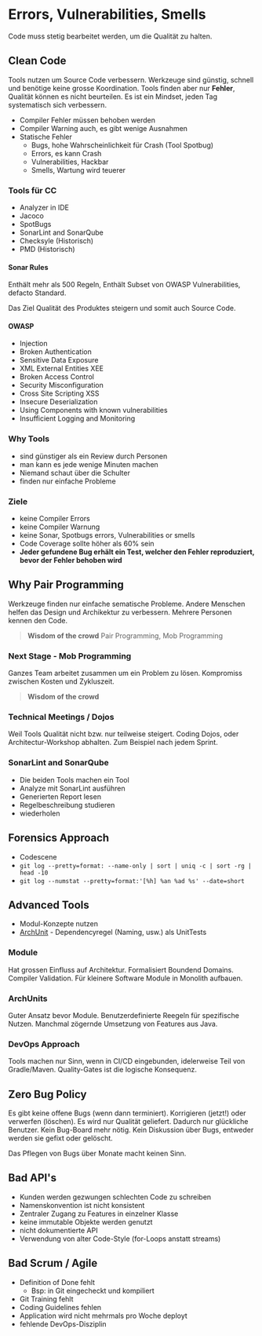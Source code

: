 # Errors, Vulnerabilities, Smells

Code muss stetig bearbeitet werden, um die Qualität zu halten.

## Clean Code

Tools nutzen um Source Code verbessern. Werkzeuge sind günstig, schnell und benötige keine grosse
Koordination. Tools finden aber nur **Fehler**, Qualität können es nicht beurteilen. Es ist ein
Mindset, jeden Tag systematisch sich verbessern.

* Compiler Fehler müssen behoben werden
* Compiler Warning auch, es gibt wenige Ausnahmen
* Statische Fehler
    * Bugs, hohe Wahrscheinlichkeit für Crash (Tool Spotbug)
    * Errors, es kann Crash
    * Vulnerabilities, Hackbar
    * Smells, Wartung wird teuerer

### Tools für CC

* Analyzer in IDE
* Jacoco
* SpotBugs
* SonarLint and SonarQube
* Checksyle (Historisch)
* PMD (Historisch)

#### Sonar Rules

Enthält mehr als 500 Regeln, Enthält Subset von OWASP Vulnerabilities, defacto Standard.

Das Ziel Qualität des Produktes steigern und somit auch Source Code.

#### OWASP

* Injection
* Broken Authentication
* Sensitive Data Exposure
* XML External Entities XEE
* Broken Access Control
* Security Misconfiguration
* Cross Site Scripting XSS
* Insecure Deserialization
* Using Components with known vulnerabilities
* Insufficient Logging and Monitoring

### Why Tools

* sind günstiger als ein Review durch Personen
* man kann es jede wenige Minuten machen
* Niemand schaut über die Schulter
* finden nur einfache Probleme

### Ziele

* keine Compiler Errors
* keine Compiler Warnung
* keine Sonar, Spotbugs errors, Vulnerabilities or smells
* Code Coverage sollte höher als 60% sein
* **Jeder gefundene Bug erhält ein Test, welcher den Fehler reproduziert, bevor der Fehler behoben
  wird**

## Why Pair Programming

Werkzeuge finden nur einfache sematische Probleme. Andere Menschen helfen das Design und Archikektur
zu verbessern. Mehrere Personen kennen den Code.

> **Wisdom of the crowd**
> Pair Programming, Mob Programming

### Next Stage - Mob Programming

Ganzes Team arbeitet zusammen um ein Problem zu lösen. Kompromiss zwischen Kosten und Zykluszeit.

> **Wisdom of the crowd**

### Technical Meetings / Dojos

Weil Tools Qualität nicht bzw. nur teilweise steigert. Coding Dojos, oder Architectur-Workshop
abhalten. Zum Beispiel nach jedem Sprint.

### SonarLint and SonarQube

* Die beiden Tools machen ein Tool
* Analyze mit SonarLint ausführen
* Generierten Report lesen
* Regelbeschreibung studieren
* wiederholen

## Forensics Approach

* Codescene
* `git log --pretty=format: --name-only | sort | uniq -c | sort -rg | head -10`
* `git log --numstat --pretty=format:'[%h] %an %ad %s' --date=short`

## Advanced Tools

* Modul-Konzepte nutzen
* [ArchUnit](https://www.archunit.org/) - Dependencyregel (Naming, usw.) als UnitTests

### Module

Hat grossen Einfluss auf Architektur. Formalisiert Boundend Domains. Compiler Validation. Für
kleinere Software Module in Monolith aufbauen.

### ArchUnits

Guter Ansatz bevor Module. Benutzerdefinierte Reegeln für spezifische Nutzen. Manchmal zögernde
Umsetzung von Features aus Java.

### DevOps Approach

Tools machen nur Sinn, wenn in CI/CD eingebunden, idelerweise Teil von Gradle/Maven. Quality-Gates
ist die logische Konsequenz.

## Zero Bug Policy

Es gibt keine offene Bugs (wenn dann terminiert). Korrigieren (jetzt!) oder verwerfen (löschen). Es wird nur Qualität
geliefert. Dadurch nur glückliche Benutzer. Kein Bug-Board mehr nötig. Kein Diskussion über Bugs,
entweder werden sie gefixt oder gelöscht.

Das Pflegen von Bugs über Monate macht keinen Sinn.

## Bad API's

* Kunden werden gezwungen schlechten Code zu schreiben
* Namenskonvention ist nicht konsistent
* Zentraler Zugang zu Features in einzelner Klasse
* keine immutable Objekte werden genutzt
* nicht dokumentierte API
* Verwendung von alter Code-Style (for-Loops anstatt streams)

## Bad Scrum / Agile

* Definition of Done fehlt
  * Bsp: in Git eingecheckt und kompiliert
* Git Training fehlt
* Coding Guidelines fehlen
* Application wird nicht mehrmals pro Woche deployt
* fehlende DevOps-Disziplin